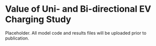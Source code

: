 # Value of Uni- and Bi-directional EV Charging Study

Placeholder. All model code and results files will be uploaded prior to publication.
